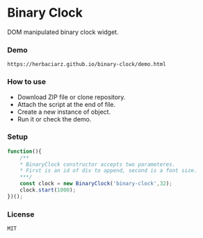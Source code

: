 # Binary Clock
DOM manipulated binary clock widget.

### Demo
```
https://herbaciarz.github.io/binary-clock/demo.html
```

### How to use
* Download ZIP file or clone repository.
* Attach the script at the end of file.
* Create a new instance of object.
* Run it or check the demo.

### Setup
```js
function(){
    /**
    * BinaryClock constructor accepts two parameteres.
    * First is an id of div to append, second is a font size.
    ***/
    const clock = new BinaryClock('binary-clock',32);
    clock.start(1000);
})();
```

### License
```
MIT
```
